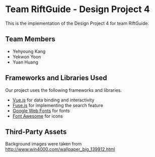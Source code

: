 # Team RiftGuide - Design Project 4

This is the implementation of the Design Project 4 for team RiftGuide.

## Team Members

* Yehyoung Kang
* Yekwon Yoon
* Yuan Huang

## Frameworks and Libraries Used

Our project uses the following frameworks and libraries.

* [Vue.js](https://vuejs.org/) for data binding and interactivity
* [Fuse.js](https://fusejs.io/) for implementing the search feature
* [Google Web Fonts](https://fonts.google.com/) for fonts
* [Font Awesome](https://fontawesome.com/) for icons

## Third-Party Assets

Background images were taken from http://www.win4000.com/wallpaper_big_139912.html
